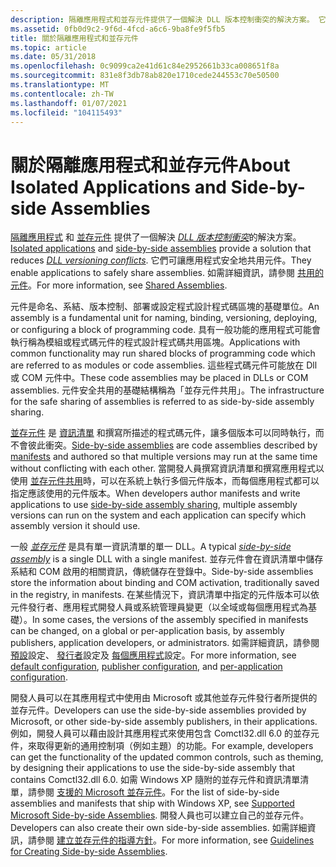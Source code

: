 ```yaml
---
description: 隔離應用程式和並存元件提供了一個解決 DLL 版本控制衝突的解決方案。 它們可讓應用程式安全地共用元件。 如需詳細資訊，請參閱共用的元件。
ms.assetid: 0fb0d9c2-9f6d-4fcd-a6c6-9ba8fe9f5fb5
title: 關於隔離應用程式和並存元件
ms.topic: article
ms.date: 05/31/2018
ms.openlocfilehash: 0c9099ca2e41d61c84e2952661b33ca008651f8a
ms.sourcegitcommit: 831e8f3db78ab820e1710cede244553c70e50500
ms.translationtype: MT
ms.contentlocale: zh-TW
ms.lasthandoff: 01/07/2021
ms.locfileid: "104115493"
---
```

# <a name="about-isolated-applications-and-side-by-side-assemblies"></a><span data-ttu-id="c5bc3-105">關於隔離應用程式和並存元件</span><span class="sxs-lookup"><span data-stu-id="c5bc3-105">About Isolated Applications and Side-by-side Assemblies</span></span>

<span data-ttu-id="c5bc3-106">[隔離應用程式](isolated-applications.md) 和 [並存元件](about-side-by-side-assemblies-.md) 提供了一個解決 [*DLL 版本控制衝突*](d-sbscs-gly.md)的解決方案。</span><span class="sxs-lookup"><span data-stu-id="c5bc3-106">[Isolated applications](isolated-applications.md) and [side-by-side assemblies](about-side-by-side-assemblies-.md) provide a solution that reduces [*DLL versioning conflicts*](d-sbscs-gly.md).</span></span> <span data-ttu-id="c5bc3-107">它們可讓應用程式安全地共用元件。</span><span class="sxs-lookup"><span data-stu-id="c5bc3-107">They enable applications to safely share assemblies.</span></span> <span data-ttu-id="c5bc3-108">如需詳細資訊，請參閱 [共用的元件](/windows/desktop/Msi/shared-assemblies)。</span><span class="sxs-lookup"><span data-stu-id="c5bc3-108">For more information, see [Shared Assemblies](/windows/desktop/Msi/shared-assemblies).</span></span>

<span data-ttu-id="c5bc3-109">元件是命名、系結、版本控制、部署或設定程式設計程式碼區塊的基礎單位。</span><span class="sxs-lookup"><span data-stu-id="c5bc3-109">An assembly is a fundamental unit for naming, binding, versioning, deploying, or configuring a block of programming code.</span></span> <span data-ttu-id="c5bc3-110">具有一般功能的應用程式可能會執行稱為模組或程式碼元件的程式設計程式碼共用區塊。</span><span class="sxs-lookup"><span data-stu-id="c5bc3-110">Applications with common functionality may run shared blocks of programming code which are referred to as modules or code assemblies.</span></span> <span data-ttu-id="c5bc3-111">這些程式碼元件可能放在 Dll 或 COM 元件中。</span><span class="sxs-lookup"><span data-stu-id="c5bc3-111">These code assemblies may be placed in DLLs or COM assemblies.</span></span> <span data-ttu-id="c5bc3-112">元件安全共用的基礎結構稱為「並存元件共用」。</span><span class="sxs-lookup"><span data-stu-id="c5bc3-112">The infrastructure for the safe sharing of assemblies is referred to as side-by-side assembly sharing.</span></span>

<span data-ttu-id="c5bc3-113">[並存元件](about-side-by-side-assemblies-.md) 是 [資訊清單](manifests.md) 和撰寫所描述的程式碼元件，讓多個版本可以同時執行，而不會彼此衝突。</span><span class="sxs-lookup"><span data-stu-id="c5bc3-113">[Side-by-side assemblies](about-side-by-side-assemblies-.md) are code assemblies described by [manifests](manifests.md) and authored so that multiple versions may run at the same time without conflicting with each other.</span></span> <span data-ttu-id="c5bc3-114">當開發人員撰寫資訊清單和撰寫應用程式以使用 [並存元件共用](side-by-side-assembly-sharing.md)時，可以在系統上執行多個元件版本，而每個應用程式都可以指定應該使用的元件版本。</span><span class="sxs-lookup"><span data-stu-id="c5bc3-114">When developers author manifests and write applications to use [side-by-side assembly sharing](side-by-side-assembly-sharing.md), multiple assembly versions can run on the system and each application can specify which assembly version it should use.</span></span>

<span data-ttu-id="c5bc3-115">一般 [*並存元件*](s-sbscs-gly.md) 是具有單一資訊清單的單一 DLL。</span><span class="sxs-lookup"><span data-stu-id="c5bc3-115">A typical [*side-by-side assembly*](s-sbscs-gly.md) is a single DLL with a single manifest.</span></span> <span data-ttu-id="c5bc3-116">並存元件會在資訊清單中儲存系結和 COM 啟用的相關資訊，傳統儲存在登錄中。</span><span class="sxs-lookup"><span data-stu-id="c5bc3-116">Side-by-side assemblies store the information about binding and COM activation, traditionally saved in the registry, in manifests.</span></span> <span data-ttu-id="c5bc3-117">在某些情況下，資訊清單中指定的元件版本可以依元件發行者、應用程式開發人員或系統管理員變更（以全域或每個應用程式為基礎）。</span><span class="sxs-lookup"><span data-stu-id="c5bc3-117">In some cases, the versions of the assembly specified in manifests can be changed, on a global or per-application basis, by assembly publishers, application developers, or administrators.</span></span> <span data-ttu-id="c5bc3-118">如需詳細資訊，請參閱 [預設](default-configuration.md)設定、 [發行者](publisher-configuration.md)設定及 [每個應用程式](per-application-configuration.md)設定。</span><span class="sxs-lookup"><span data-stu-id="c5bc3-118">For more information, see [default configuration](default-configuration.md), [publisher configuration](publisher-configuration.md), and [per-application configuration](per-application-configuration.md).</span></span>

<span data-ttu-id="c5bc3-119">開發人員可以在其應用程式中使用由 Microsoft 或其他並存元件發行者所提供的並存元件。</span><span class="sxs-lookup"><span data-stu-id="c5bc3-119">Developers can use the side-by-side assemblies provided by Microsoft, or other side-by-side assembly publishers, in their applications.</span></span> <span data-ttu-id="c5bc3-120">例如，開發人員可以藉由設計其應用程式來使用包含 Comctl32.dll 6.0 的並存元件，來取得更新的通用控制項（例如主題）的功能。</span><span class="sxs-lookup"><span data-stu-id="c5bc3-120">For example, developers can get the functionality of the updated common controls, such as theming, by designing their applications to use the side-by-side assembly that contains Comctl32.dll 6.0.</span></span> <span data-ttu-id="c5bc3-121">如需 Windows XP 隨附的並存元件和資訊清單清單，請參閱 [支援的 Microsoft 並存元件](supported-microsoft-side-by-side-assemblies.md)。</span><span class="sxs-lookup"><span data-stu-id="c5bc3-121">For the list of side-by-side assemblies and manifests that ship with Windows XP, see [Supported Microsoft Side-by-side Assemblies](supported-microsoft-side-by-side-assemblies.md).</span></span> <span data-ttu-id="c5bc3-122">開發人員也可以建立自己的並存元件。</span><span class="sxs-lookup"><span data-stu-id="c5bc3-122">Developers can also create their own side-by-side assemblies.</span></span> <span data-ttu-id="c5bc3-123">如需詳細資訊，請參閱 [建立並存元件的指導方針](guidelines-for-creating-side-by-side-assemblies.md)。</span><span class="sxs-lookup"><span data-stu-id="c5bc3-123">For more information, see [Guidelines for Creating Side-by-side Assemblies](guidelines-for-creating-side-by-side-assemblies.md).</span></span>

 

 
